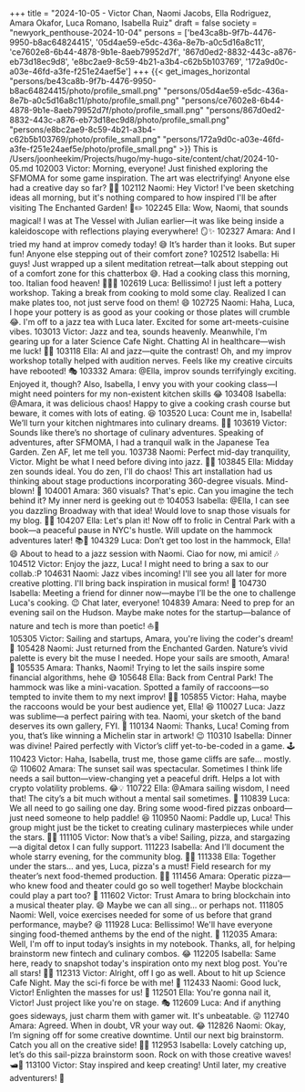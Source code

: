 +++
title = "2024-10-05 - Victor Chan, Naomi Jacobs, Ella Rodriguez, Amara Okafor, Luca Romano, Isabella Ruiz"
draft = false
society = "newyork_penthouse-2024-10-04"
persons = ['be43ca8b-9f7b-4476-9950-b8ac64824415', '05d4ae59-e5dc-436a-8e7b-a0c5d16a8c11', 'ce7602e8-6b44-4878-9b1e-8aeb79952d7f', '867d0ed2-8832-443c-a876-eb73d18ec9d8', 'e8bc2ae9-8c59-4b21-a3b4-c62b5b103769', '172a9d0c-a03e-46fd-a3fe-f251e24aef5e']
+++
{{< get_images_horizontal "persons/be43ca8b-9f7b-4476-9950-b8ac64824415/photo/profile_small.png" "persons/05d4ae59-e5dc-436a-8e7b-a0c5d16a8c11/photo/profile_small.png" "persons/ce7602e8-6b44-4878-9b1e-8aeb79952d7f/photo/profile_small.png" "persons/867d0ed2-8832-443c-a876-eb73d18ec9d8/photo/profile_small.png" "persons/e8bc2ae9-8c59-4b21-a3b4-c62b5b103769/photo/profile_small.png" "persons/172a9d0c-a03e-46fd-a3fe-f251e24aef5e/photo/profile_small.png" >}}
This is /Users/joonheekim/Projects/hugo/my-hugo-site/content/chat/2024-10-05.md
102003 Victor: Morning, everyone! Just finished exploring the SFMOMA for some game inspiration. The art was electrifying! Anyone else had a creative day so far? 🎨👾
102112 Naomi: Hey Victor! I've been sketching ideas all morning, but it's nothing compared to how inspired I'll be after visiting The Enchanted Garden! 🌺✏️
102245 Ella: Wow, Naomi, that sounds magical! I was at The Vessel with Julian earlier—it was like being inside a kaleidoscope with reflections playing everywhere! 🪞✨
102327 Amara: And I tried my hand at improv comedy today! 😅 It’s harder than it looks. But super fun! Anyone else stepping out of their comfort zone?
102512 Isabella: Hi guys! Just wrapped up a silent meditation retreat—talk about stepping out of a comfort zone for this chatterbox 😅. Had a cooking class this morning, too. Italian food heaven! 🍝🧘‍♀️
102619 Luca: Bellissimo! I just left a pottery workshop. Taking a break from cooking to mold some clay. Realized I can make plates too, not just serve food on them! 😄
102725 Naomi: Haha, Luca, I hope your pottery is as good as your cooking or those plates will crumble 😂. I'm off to a jazz tea with Luca later. Excited for some art-meets-cuisine vibes.
103013 Victor: Jazz and tea, sounds heavenly. Meanwhile, I'm gearing up for a later Science Cafe Night. Chatting AI in healthcare—wish me luck! 🤞💡
103118 Ella: AI and jazz—quite the contrast! Oh, and my improv workshop totally helped with audition nerves. Feels like my creative circuits have rebooted! 🎭
103332 Amara: @Ella, improv sounds terrifyingly exciting. Enjoyed it, though? Also, Isabella, I envy you with your cooking class—I might need pointers for my non-existent kitchen skills 😂
103408 Isabella: @Amara, it was delicious chaos! Happy to give a cooking crash course but beware, it comes with lots of eating. 😆
103520 Luca: Count me in, Isabella! We’ll turn your kitchen nightmares into culinary dreams. 🍳✨
103619 Victor: Sounds like there’s no shortage of culinary adventures. Speaking of adventures, after SFMOMA, I had a tranquil walk in the Japanese Tea Garden. Zen AF, let me tell you.
103738 Naomi: Perfect mid-day tranquility, Victor. Might be what I need before diving into jazz. 🍵🎷
103845 Ella: Midday zen sounds ideal. You do zen, I'll do chaos! This art installation had us thinking about stage productions incorporating 360-degree visuals. Mind-blown! 🤯
104001 Amara: 360 visuals? That's epic. Can you imagine the tech behind it? My inner nerd is geeking out 🤓
104053 Isabella: @Ella, I can see you dazzling Broadway with that idea! Would love to snap those visuals for my blog. 📸✨
104207 Ella: Let's plan it! Now off to frolic in Central Park with a book—a peaceful pause in NYC's hustle. Will update on the hammock adventures later! 📚🍂
104329 Luca: Don’t get too lost in the hammock, Ella! 😄 About to head to a jazz session with Naomi. Ciao for now, mi amici! 🎶
104512 Victor: Enjoy the jazz, Luca! I might need to bring a sax to our collab.:P
104631 Naomi: Jazz vibes incoming! I'll see you all later for more creative plotting. I'll bring back inspiration in musical form! 🎼
104730 Isabella: Meeting a friend for dinner now—maybe I’ll be the one to challenge Luca's cooking. 😉 Chat later, everyone!
104839 Amara: Need to prep for an evening sail on the Hudson. Maybe make notes for the startup—balance of nature and tech is more than poetic! ⛵🌇  
105305 Victor: Sailing and startups, Amara, you're living the coder's dream! 🚀
105428 Naomi: Just returned from the Enchanted Garden. Nature’s vivid palette is every bit the muse I needed. Hope your sails are smooth, Amara! 🌿
105535 Amara: Thanks, Naomi! Trying to let the sails inspire some financial algorithms, hehe 😅
105648 Ella: Back from Central Park! The hammock was like a mini-vacation. Spotted a family of raccoons—so tempted to invite them to my next improv! 🦝🤭
105855 Victor: Haha, maybe the raccoons would be your best audience yet, Ella! 😆
110027 Luca: Jazz was sublime—a perfect pairing with tea. Naomi, your sketch of the band deserves its own gallery, FYI. 🎨
110134 Naomi: Thanks, Luca! Coming from you, that’s like winning a Michelin star in artwork! 😉
110310 Isabella: Dinner was divine! Paired perfectly with Victor’s cliff yet-to-be-coded in a game. 🕹️
110423 Victor: Haha, Isabella, trust me, those game cliffs are safe... mostly. 😜
110602 Amara: The sunset sail was spectacular. Sometimes I think life needs a sail button—view-changing yet a peaceful drift. Helps a lot with crypto volatility problems. 😂💡
110722 Ella: @Amara sailing wisdom, I need that! The city’s a bit much without a mental sail sometimes. 🙈
110839 Luca: We all need to go sailing one day. Bring some wood-fired pizzas onboard—just need someone to help paddle! 😆
110950 Naomi: Paddle up, Luca! This group might just be the ticket to creating culinary masterpieces while under the stars. 🍕✨
111105 Victor: Now that’s a vibe! Sailing, pizza, and stargazing—a digital detox I can fully support.
111223 Isabella: And I’ll document the whole starry evening, for the community blog. 🌌📸
111338 Ella: Together under the stars... and yes, Luca, pizza's a must! Field research for my theater’s next food-themed production. 🍕🌙
111456 Amara: Operatic pizza—who knew food and theater could go so well together! Maybe blockchain could play a part too? 🤔
111602 Victor: Trust Amara to bring blockchain into a musical theater play. 😄 Maybe we can all sing... or perhaps not.
111805 Naomi: Well, voice exercises needed for some of us before that grand performance, maybe? 😆
111928 Luca: Bellissimo! We'll have everyone singing food-themed anthems by the end of the night. 🎤
112035 Amara: Well, I'm off to input today’s insights in my notebook. Thanks, all, for helping brainstorm new fintech and culinary combos. 😂
112205 Isabella: Same here, ready to snapshot today's inspiration onto my next blog post. You're all stars! 🌟📸
112313 Victor: Alright, off I go as well. About to hit up Science Cafe Night. May the sci-fi force be with me! 💪
112433 Naomi: Good luck, Victor! Enlighten the masses for us! 🌌
112501 Ella: You're gonna nail it, Victor! Just project like you're on stage. 🎭
112609 Luca: And if anything goes sideways, just charm them with gamer wit. It's unbeatable. 😜
112740 Amara: Agreed. When in doubt, VR your way out. 😂
112826 Naomi: Okay, I’m signing off for some creative downtime. Until our next big brainstorm. Catch you all on the creative side! 🎨🌟
112953 Isabella: Lovely catching up, let’s do this sail-pizza brainstorm soon. Rock on with those creative waves! 🛥️🍕
113100 Victor: Stay inspired and keep creating! Until later, my creative adventurers! 👾
